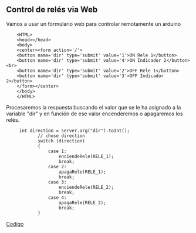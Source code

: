 ## Control de relés via Web

Vamos a usar un formulario web para controlar remotamente un arduino


        <HTML>
        <head></head>
        <body>
        <center><form action='/'>
        <button name='dir' type='submit' value='1'>ON Rele 1</button>
        <button name='dir' type='submit' value='4'>ON Indicador 2</button><br>
        <button name='dir' type='submit' value='2'>OFF Rele 1</button>
        <button name='dir' type='submit' value='3'>OFF Indicador 2</button>
        </form></center>
        </body>
        </HTML>
        
        
Procesaremos la respuesta buscando el valor que se le ha asignado a la variable "dir" y en función de ese valor encenderemos o apagaremos los relés.


         int direction = server.arg("dir").toInt();
                // chose direction
                switch (direction)
                {
                    case 1:
                        enciendeRele(RELE_1);
                        break;
                    case 2:
                        apagaRele(RELE_1);
                        break;
                    case 3:
                        enciendeRele(RELE_2);
                        break;
                    case 4:
                        apagaRele(RELE_2);
                        break;
                }
                
                
[Codigo](./codigo/ControlRelesWeb.zip)                
